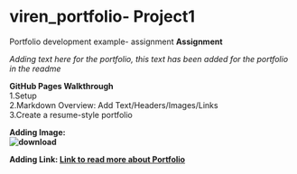 # viren_portfolio-  Project1
Portfolio development example- assignment
**Assignment**

*Adding text here for the portfolio, this text has been added for the portfolio in the readme*



**GitHub Pages Walkthrough**
<br>1.Setup
<br>2.Markdown Overview: Add Text/Headers/Images/Links
<br>3.Create a resume-style portfolio




**Adding Image:
<br>![download](https://user-images.githubusercontent.com/88114138/127397763-a81843ad-81a9-4d53-b525-45b42e9dbb19.png)**






**Adding Link: [Link to read more about Portfolio](https://github.com/sajal2692/data-science-portfolio)**

